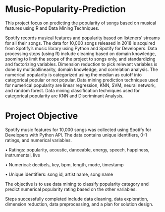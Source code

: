 # Music-Popularity-Prediction
This project focus on predicting the popularity of songs based on musical features using R and Data Mining Techniques. 

Spotify records musical features and popularity based on listeners’ streams for all their songs. The data for 10,000 songs released in 2018 is acquired from Spotify’s music library using Python and Spotify for Developers. Data processing steps (using R) include cleaning based on domain knowledge, zooming to limit the scope of the project to songs only, and standardizing and factorizing variables. Dimension reduction to pick relevant variables is done by multicollinearity, domain knowledge, and correlation analysis. The numerical popularity is categorized using the median as cutoff into categorical popular or not popular. Data mining prediction techniques used for numerical popularity are linear regression, KNN, SVM, neural network, and random forest. Data mining classification techniques used for categorical popularity are KNN and Discriminant Analysis.

# Project Objective
Spotify music features for 10,000 songs was collected using Spotify for Developers with Python API. The data contains unique identifiers, 0-1 ratings, and numerical variables.

  • Ratings: popularity, acoustic, danceable, energy, speech, happiness, instrumental, live
  
  • Numerical: decibels, key, bpm, length, mode, timestamp
  
  • Unique identifiers: song id, artist name, song name
  
The objective is to use data mining to classify popularity category and predict numerical popularity rating based on the other variables.

Steps successfully completed include data cleaning, data exploration, dimension reduction, data preprocessing, and a plan for solution design.
